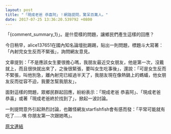 ```yaml
---
layout: post
title: "「現成老爸 恭喜阿」！網路提問，驚呆百萬人。"
date: 2017-07-25 13:36:20.539792 +0800
---
```


「{comment_summary_1}」。是什麼樣的問題，讓鄉民們產生這樣的回應？

今日稍早，alice137651在國內知名論壇批踢踢，貼出一則問題，標題斗大寫著：「內射完女生反而不緊張」，詢問網友意見。

文章提到：「不是應該女生要很擔心嗎，我朋友最近交女朋友，他是第一次，沒戴就上，而且很快就出來了，之後很緊張，要叫女生吃事後」，還說：「可是女生反而不緊張，叫他別急，離內射完已經過半天了，我朋友現在像熱鍋上的螞蟻，他女朋友反而從容不迫，我要怎幫我朋友」，

面對這樣的問題，眾鄉民群起回應，紛紛表示：「現成老爸 恭喜阿」、「現成老爸 恭喜」或著「現成老爸終於找到了」，掀起一波討論。

一則提問意外引起熱烈討論，也難怪網友starfishfish會有感而發：「平常可能就有吃了......咦 你朋友第一次跟她嗎」。

<a href = "https://www.ptt.cc/bbs/Gossiping/M.1500952073.A.188.html">原文連結</a>

